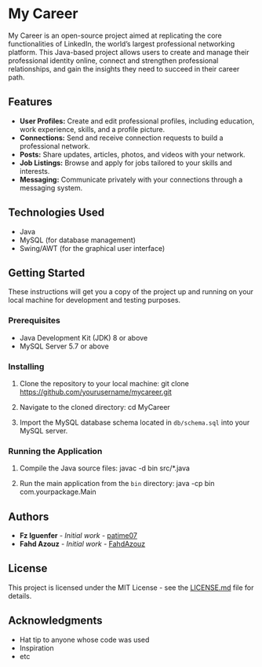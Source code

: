 # My Career

My Career is an open-source project aimed at replicating the core functionalities of LinkedIn, the world’s largest professional networking platform. This Java-based project allows users to create and manage their professional identity online, connect and strengthen professional relationships, and gain the insights they need to succeed in their career path.

## Features

- **User Profiles:** Create and edit professional profiles, including education, work experience, skills, and a profile picture.
- **Connections:** Send and receive connection requests to build a professional network.
- **Posts:** Share updates, articles, photos, and videos with your network.
- **Job Listings:** Browse and apply for jobs tailored to your skills and interests.
- **Messaging:** Communicate privately with your connections through a messaging system.

## Technologies Used

- Java
- MySQL (for database management)
- Swing/AWT (for the graphical user interface)

## Getting Started

These instructions will get you a copy of the project up and running on your local machine for development and testing purposes.

### Prerequisites

- Java Development Kit (JDK) 8 or above
- MySQL Server 5.7 or above

### Installing

1. Clone the repository to your local machine:
git clone https://github.com/yourusername/mycareer.git

2. Navigate to the cloned directory:
cd MyCareer

3. Import the MySQL database schema located in `db/schema.sql` into your MySQL server.

### Running the Application

1. Compile the Java source files:
javac -d bin src/*.java

2. Run the main application from the `bin` directory:
java -cp bin com.yourpackage.Main


## Authors

- **Fz Iguenfer** - *Initial work* - [patime07](https://github.com/patime07)
- **Fahd Azouz** - *Initial work* - [FahdAzouz](https://github.com/FahdAzouz)

## License

This project is licensed under the MIT License - see the [LICENSE.md](LICENSE.md) file for details.

## Acknowledgments

- Hat tip to anyone whose code was used
- Inspiration
- etc


